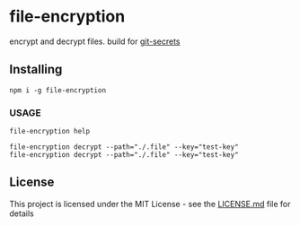 # file-encryption

encrypt and decrypt files.
build for [git-secrets](https://github.com/niradler/git-secrets)

## Installing

```
npm i -g file-encryption
```

### USAGE

```
file-encryption help
```

```
file-encryption decrypt --path="./.file" --key="test-key"
file-encryption decrypt --path="./.file" --key="test-key"
```

## License

This project is licensed under the MIT License - see the [LICENSE.md](LICENSE.md) file for details
